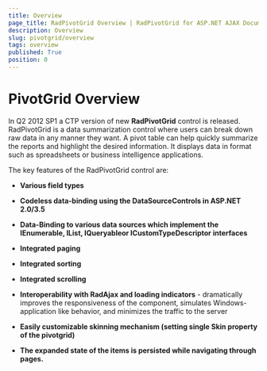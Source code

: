 ```yaml
---
title: Overview
page_title: RadPivotGrid Overview | RadPivotGrid for ASP.NET AJAX Documentation
description: Overview
slug: pivotgrid/overview
tags: overview
published: True
position: 0
---
```


# PivotGrid Overview



In Q2 2012 SP1 a CTP version of new **RadPivotGrid** control is released. RadPivotGrid is a data summarization control where users can break down raw data in any manner they want.	A pivot table can help quickly summarize the reports and highlight the desired information. It displays data in format such as	spreadsheets or business intelligence applications.

The key features of the RadPivotGrid control are:

* **Various field types**

* **Codeless data-binding using the DataSourceControls in ASP.NET 2.0/3.5**

* **Data-Binding to various data sources which implement the IEnumerable, IList, IQueryableor ICustomTypeDescriptor interfaces**

* **Integrated paging**

* **Integrated sorting**

* **Integrated scrolling**

* **Interoperability with RadAjax and loading indicators** - dramatically improves the responsiveness	of the component, simulates Windows-application like behavior, and minimizes the traffic to the server

* **Easily customizable skinning mechanism (setting single Skin property of the pivotgrid)**

* **The expanded state of the items is persisted while navigating through pages.**
